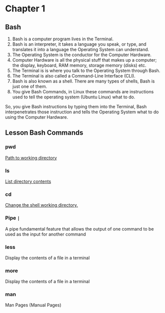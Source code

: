# Chapter 1

## Bash

1. Bash is a computer program lives in the Terminal.&#x20;
2. Bash is an interpreter, it takes a language you speak, or type, and translates it into a language the Operating System can understand.&#x20;
3. The Operating System is the conductor for the Computer Hardware.&#x20;
4. Computer Hardware is all the physical stuff that makes up a computer; the display, keyboard, RAM memory, storage memory (disks) etc.
5. The Terminal is is where you talk to the Operating System through Bash.&#x20;
6. The Terminal is also called a Command-Line Interface (CLI).
7. Bash is also known as a shell. There are many types of shells, Bash is just one of them.&#x20;
8. You give Bash Commands, in Linux these commands are instructions used to tell the operating system (Ubuntu Linux) what to do.

So, you give Bash instructions by typing them into the Terminal, Bash interpenetrates those instruction and tells the Operating System what to do using the Computer Hardware.&#x20;



## Lesson Bash Commands&#x20;

### pwd

[Path to working directory ](../../../bash/cheat-sheet.md#navigating-directories)

### **ls**

[List directory contents](../../../bash/cheat-sheet.md#navigating-directories)

### cd&#x20;

[Change the shell working directory.](../../../bash/cheat-sheet.md#navigating-directories)

### Pipe `|`&#x20;

A pipe fundamental feature that allows the output of one command to be used as the input for another command&#x20;

### less&#x20;

Display the contents of a file in a terminal

### more

Display the contents of a file in a terminal

### man

Man Pages (Manual Pages)

